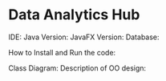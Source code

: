 # Data Analytics Hub
IDE:
Java Version:
JavaFX Version:
Database:

How to Install and Run the code:

Class Diagram:
Description of OO design:

